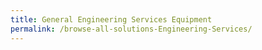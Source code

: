 ```yaml
---
title: General Engineering Services Equipment
permalink: /browse-all-solutions-Engineering-Services/
---
```


